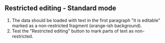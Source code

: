 ## Restricted editing - Standard mode

1. The data should be loaded with text in the first paragraph "it is editable" marked as a non-restricted fragment (orange-ish background).
2. Test the "Restricted editing" button to mark parts of text as non-restricted.

